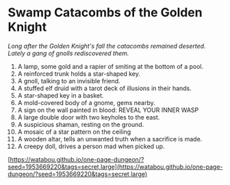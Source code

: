 # Swamp Catacombs of the Golden Knight

_Long after the Golden Knight's fall the catacombs remained deserted. Lately a gang of gnolls rediscovered them._

1. A lamp, some gold and a rapier of smiting at the bottom of a pool.
2. A reinforced trunk holds a star-shaped key.
3. A gnoll, talking to an invisible friend.
4. A stuffed elf druid with a tarot deck of illusions in their hands.
5. A star-shaped key in a basket.
6. A mold-covered body of a gnome, gems nearby.
7. A sign on the wall painted in blood: REVEAL YOUR INNER WASP
8. A large double door with two keyholes to the east.
9. A suspicious shaman, resting on the ground.
10. A mosaic of a star pattern on the ceiling
11. A wooden altar, tells an unwanted truth when a sacrifice is made.
12. A creepy doll, drives a person mad when picked up.

[https://watabou.github.io/one-page-dungeon/?seed=1953669220&tags=secret,large](https://watabou.github.io/one-page-dungeon/?seed=1953669220&tags=secret,large)
